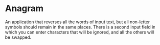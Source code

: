 # Anagram

An application that reverses all the words of input text, but all non-letter symbols should remain in the same places. There is a second input field in which you can enter characters that will be ignored, and all the others will be swapped.

